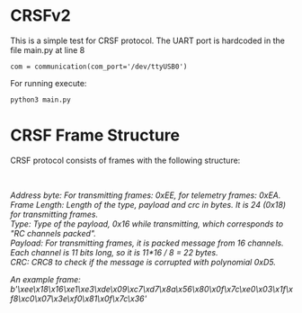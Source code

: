 # CRSFv2
This is a simple test for CRSF protocol.
The UART port is hardcoded in the file main.py at line 8
```
com = communication(com_port='/dev/ttyUSB0')
```
For running execute:
```
python3 main.py
```

# CRSF Frame Structure
CRSF protocol consists of frames with the following structure: <br />
<Address Byte><Frame Length><Type><Payload><CRC> <br />

Address byte: For transmitting frames: 0xEE, for telemetry frames: 0xEA. <br />
Frame Length: Length of the type, payload and crc in bytes. It is 24 (0x18) for transmitting frames. <br />
Type: Type of the payload, 0x16 while transmitting, which corresponds to "RC channels packed". <br />
Payload: For transmitting frames, it is packed message from 16 channels. Each channel is 11 bits long, so it is 11*16 / 8 = 22 bytes. <br />
CRC: CRC8 to check if the message is corrupted with polynomial 0xD5. <br />

An example frame:<br />
b'\xee\x18\x16\xe1\xe3\xde\x09\xc7\xd7\x8a\x56\x80\x0f\x7c\xe0\x03\x1f\xf8\xc0\x07\x3e\xf0\x81\x0f\x7c\x36'<br />
